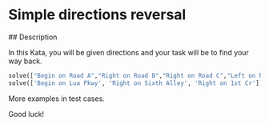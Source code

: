 # Simple directions reversal

## Description

In this Kata, you will be given directions and your task will be to find your way back.

```python
solve(["Begin on Road A","Right on Road B","Right on Road C","Left on Road D"]) = ['Begin on Road D', 'Right on Road C', 'Left on Road B', 'Left on Road A']
solve(['Begin on Lua Pkwy', 'Right on Sixth Alley', 'Right on 1st Cr']) =  ['Begin on 1st Cr', 'Left on Sixth Alley', 'Left on Lua Pkwy']
```

More examples in test cases.

Good luck!
